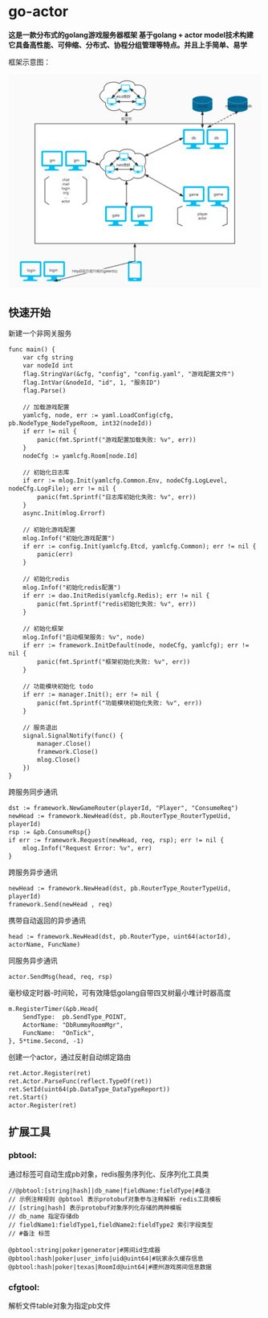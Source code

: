 # go-actor

**这是一款分布式的golang游戏服务器框架 基于golang + actor model技术构建 它具备高性能、可伸缩、分布式、协程分组管理等特点。并且上手简单、易学**

框架示意图：

![pic.jpg](./blob/pic.jpg)

## **快速开始**

新建一个非网关服务

```
func main() {
    var cfg string
    var nodeId int
    flag.StringVar(&cfg, "config", "config.yaml", "游戏配置文件")
    flag.IntVar(&nodeId, "id", 1, "服务ID")
    flag.Parse()

    // 加载游戏配置
    yamlcfg, node, err := yaml.LoadConfig(cfg, pb.NodeType_NodeTypeRoom, int32(nodeId))
    if err != nil {
        panic(fmt.Sprintf("游戏配置加载失败: %v", err))
    }
    nodeCfg := yamlcfg.Room[node.Id]

    // 初始化日志库
    if err := mlog.Init(yamlcfg.Common.Env, nodeCfg.LogLevel, nodeCfg.LogFile); err != nil {
        panic(fmt.Sprintf("日志库初始化失败: %v", err))
    }
    async.Init(mlog.Errorf)

    // 初始化游戏配置
    mlog.Infof("初始化游戏配置")
    if err := config.Init(yamlcfg.Etcd, yamlcfg.Common); err != nil {
        panic(err)
    }

    // 初始化redis
    mlog.Infof("初始化redis配置")
    if err := dao.InitRedis(yamlcfg.Redis); err != nil {
        panic(fmt.Sprintf("redis初始化失败: %v", err))
    }

    // 初始化框架
    mlog.Infof("启动框架服务: %v", node)
    if err := framework.InitDefault(node, nodeCfg, yamlcfg); err != nil {
        panic(fmt.Sprintf("框架初始化失败: %v", err))
    }

    // 功能模块初始化 todo
    if err := manager.Init(); err != nil {
        panic(fmt.Sprintf("功能模块初始化失败: %v", err))
    }

    // 服务退出
    signal.SignalNotify(func() {
        manager.Close()
        framework.Close()
        mlog.Close()
    })
}
```

跨服务同步通讯 

```
dst := framework.NewGameRouter(playerId, "Player", "ConsumeReq")
newHead := framework.NewHead(dst, pb.RouterType_RouterTypeUid, playerId)
rsp := &pb.ConsumeRsp{}
if err := framework.Request(newHead, req, rsp); err != nil {
    mlog.Infof("Request Error: %v", err)
}
```

跨服务异步通讯

```
newHead := framework.NewHead(dst, pb.RouterType_RouterTypeUid, playerId)
framework.Send(newHead , req)
```

携带自动返回的异步通讯

```
head := framework.NewHead(dst, pb.RouterType, uint64(actorId), actorName, FuncName)
```

同服务异步通讯

```
actor.SendMsg(head, req, rsp)
```

毫秒级定时器-时间轮，可有效降低golang自带四叉树最小堆计时器高度

```
m.RegisterTimer(&pb.Head{
    SendType:  pb.SendType_POINT,
    ActorName: "DbRummyRoomMgr",
    FuncName:  "OnTick",
}, 5*time.Second, -1)
```

创建一个actor，通过反射自动绑定路由

```创建一个actor
ret.Actor.Register(ret)
ret.Actor.ParseFunc(reflect.TypeOf(ret))
ret.SetId(uint64(pb.DataType_DataTypeReport))
ret.Start()
actor.Register(ret)
```



## **扩展工具**

### pbtool:

通过标签可自动生成pb对象，redis服务序列化、反序列化工具类

```
//@pbtool:[string|hash]|db_name|fieldName:fieldType|#备注
// 示例注释规则 @pbtool 表示protobuf对象参与注释解析 redis工具模板
// [string|hash] 表示protobuf对象序列化存储的两种模板
// db_name 指定存储db
// fieldName1:fieldType1,fieldName2:fieldType2 索引字段类型
// #备注 标签

@pbtool:string|poker|generator|#房间id生成器
@pbtool:hash|poker|user_info|uid@uint64|#玩家永久缓存信息
@pbtool:hash|poker|texas|RoomId@uint64|#德州游戏房间信息数据
```

### cfgtool:

解析文件table对象为指定pb文件
